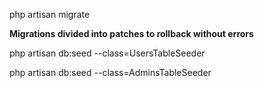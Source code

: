 
<p>php artisan migrate</p>
<b>Migrations divided into patches to rollback without errors </b><br>

<p>php artisan db:seed --class=UsersTableSeeder</p>

<p>php artisan db:seed --class=AdminsTableSeeder</p>
